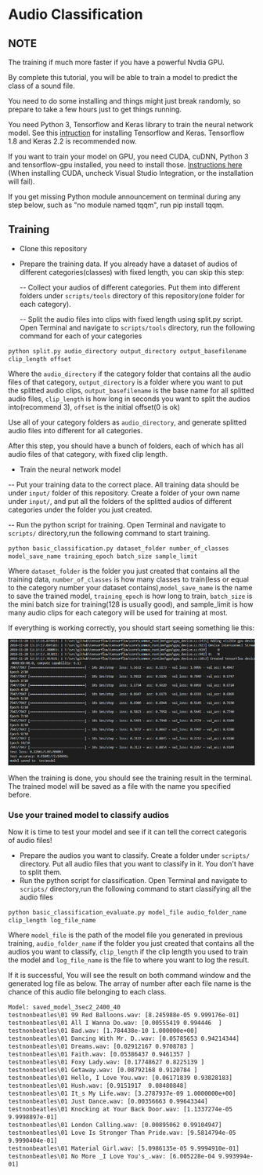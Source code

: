# Audio Classification
## NOTE
The training if much more faster if you have a powerful Nvdia GPU.

By complete this tutorial, you will be able to train a model to predict the class of a sound file.

You need to do some installing and things might just break randomly, so prepare to take a few hours just to get things running. 

You need Python 3, Tensorflow and Keras library to train the neural network model. See this [intruction](https://keras.io/#installation) for installing Tensorflow and Keras. Tensorflow 1.8 and Keras 2.2 is recommended now.

If you want to train your model on GPU, you need CUDA, cuDNN, Python 3 and tensorflow-gpu installed, you need to install those. [Instructions here](https://docs.nvidia.com/deeplearning/sdk/cudnn-install/index.html) (When installing CUDA, uncheck Visual Studio Integration, or the installation will fail). 

If you get missing Python module announcement on terminal during any step below, such as "no module named tqqm", run pip install tqqm.

## Training
- Clone this repository

- Prepare the training data. If you already have a dataset of audios of different categories(classes) with fixed length, you can skip this step:

  -- Collect your audios of different categories. Put them into different folders under `scripts/tools` directory of this repository(one folder for each category).
  
  -- Split the audio files into clips with fixed length using split.py script. Open Terminal and navigate to `scripts/tools` directory, run the following command for each of your categories
  
```
python split.py audio_directory output_directory output_basefilename clip_length offset
```
Where the `audio_directory` if the category folder that contains all the audio files of that category, `output_directory` is a folder where you want to put the splitted audio clips, `output_basefilename` is the base name for all splitted audio files, `clip_length` is how long in seconds you want to split the audios into(recommend 3), `offset` is the initial offset(0 is ok)

Use all of your category folders as `audio_directory`, and generate splitted audio files into different for all categories.

After this step, you should have a bunch of folders, each of which has all audio files of that category, with fixed clip length.

- Train the neural network model

 -- Put your training data to the correct place. All training data should be under `input/` folder of this repository. Create a folder of your own name under `input/`, and put all the folders of the splitted audios of different categories under the folder you just created. 
 
 -- Run the python script for training. Open Terminal and navigate to `scripts/` directory,run the following command to start training.
```
python basic_classification.py dataset_folder number_of_classes model_save_name training_epoch batch_size sample_limit
```
Where `dataset_folder` is the folder you just created that contains all the training data, `number_of_classes` is how many classes to train(less or equal to the category number your dataset contains),`model_save_name` is the name to save the trained model, `training_epoch` is how long to train, `batch_size` is the mini batch size for training(128 is usually good), and sample_limit is how many audio clips for each category will be used for training at most.

If everything is working correctly, you should start seeing something lie this:

![running wavegan, generator vars](images/trainclassification.PNG)

When the training is done, you should see the training result in the terminal. The trained model will be saved as a file with the name you specified before.

### Use your trained model to classify audios
Now it is time to test your model and see if it can tell the correct categoris of audio files!

- Prepare the audios you want to classify. Create a folder under `scripts/` directory. Put all audio files that you want to classify in it. You don't have to split them.
- Run the python script for classification. Open Terminal and navigate to `scripts/` directory,run the following command to start classifying all the audio files
```
python basic_classification_evaluate.py model_file audio_folder_name clip_length log_file_name
```
Where `model_file` is the path of the model file you generated in previous training, `audio_folder_name` if the folder you  just created that contains all the audios you want to classify, `clip_length` if the clip length you used to train the model and `log_file_name` is the file to where you want to log the result.

If it is successful, You will see the result on both command window and the generated log file as below. The array of number after each file name is the chance of this audio file belonging to each class.

```
Model: saved_model_3sec2_2400_40
testnonbeatles\01 99 Red Balloons.wav: [8.245988e-05 9.999176e-01]
testnonbeatles\01 All I Wanna Do.wav: [0.00555419 0.994446  ]
testnonbeatles\01 Bad.wav: [1.784438e-10 1.000000e+00]
testnonbeatles\01 Dancing With Mr. D..wav: [0.05785653 0.94214344]
testnonbeatles\01 Dreams.wav: [0.02912167 0.9708783 ]
testnonbeatles\01 Faith.wav: [0.05386437 0.9461357 ]
testnonbeatles\01 Foxy Lady.wav: [0.17748627 0.8225139 ]
testnonbeatles\01 Getaway.wav: [0.08792168 0.9120784 ]
testnonbeatles\01 Hello, I Love You.wav: [0.06171839 0.93828183]
testnonbeatles\01 Hush.wav: [0.9151917  0.08480848]
testnonbeatles\01 It_s My Life.wav: [3.2787937e-09 1.0000000e+00]
testnonbeatles\01 Just Dance.wav: [0.00356663 0.99643344]
testnonbeatles\01 Knocking at Your Back Door.wav: [1.1337274e-05 9.9998897e-01]
testnonbeatles\01 London Calling.wav: [0.00895062 0.99104947]
testnonbeatles\01 Love Is Stronger Than Pride.wav: [9.5814794e-05 9.9990404e-01]
testnonbeatles\01 Material Girl.wav: [5.0986135e-05 9.9994910e-01]
testnonbeatles\01 No More _I Love You's_.wav: [6.005228e-04 9.993994e-01]
```
